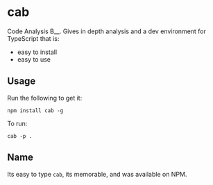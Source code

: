 # cab
Code Analysis B__. Gives in depth analysis and a dev environment for TypeScript that is: 

* easy to install
* easy to use

## Usage 
Run the following to get it: 
```
npm install cab -g
```
To run: 
```
cab -p .
```

## Name
Its easy to type `cab`, its memorable, and was available on NPM.